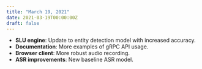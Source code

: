 ```yaml
---
title: "March 19, 2021"
date: 2021-03-19T00:00:00Z
draft: false
---
```


- **SLU engine**: Update to entity detection model with increased accuracy.
- **Documentation**: More examples of gRPC API usage.
- **Browser client**: More robust audio recording.
- **ASR improvements**: New baseline ASR model.

